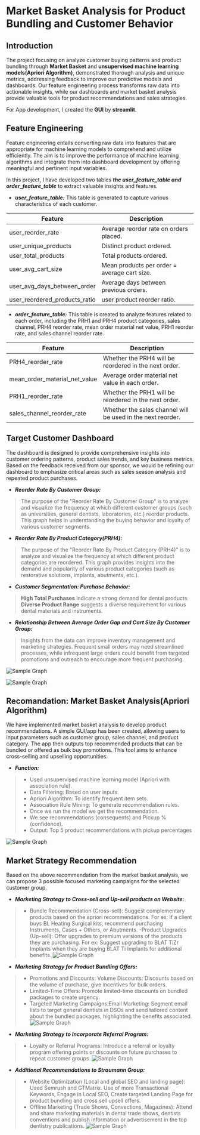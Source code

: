 # Market Basket Analysis for Product Bundling and Customer Behavior 
## **Introduction**
The project focusing on analyze customer buying patterns and product bundling through **Market Basket** and **unsupervised machine learning models(Apriori Algorithm)**, demonstrated thorough analysis and unique metrics, addressing feedback to improve our predictive models and dashboards. Our feature engineering process transforms raw data into actionable insights, while our dashboards and market basket analysis provide valuable tools for product recommendations and sales strategies. 

For App development, I created the **GUI** by **streamlit**.

## **Feature Engineering**
Feature engineering entails converting raw data into features that are appropriate for machine learning models to comprehend and utilize efficiently. The aim is to improve the performance of machine learning algorithms and integrate them into dashboard development by offering meaningful and pertinent input variables.

In this project, I have developed two tables ***the user_feature_table and order_feature_table*** to extract valuable insights and features.

- ***user_feature_table:***
This table is generated to capture various characteristics of each customer.

| Feature | Description |
|----------|----------|
| user_reorder_rate   | Average reorder rate on orders placed.|
| user_unique_products| Distinct product ordered.  |
| user_total_products | Total products ordered. |
| user_avg_cart_size | Mean products per order = average cart size. |
| user_avg_days_between_order | Average days between previous orders. |
| user_reordered_products_ratio | user product reorder ratio.​ |

- ***order_feature_table:***
This table is created to analyze features related to each order, including the PRH1 and PRH4 product categories, sales channel, PRH4 reorder rate, mean order material net value, PRH1 reorder rate, and sales channel reorder rate.

| Feature | Description |
|----------|----------|
| PRH4_reorder_rate   | Whether the PRH4 will be reordered in the next order.​   |
| mean_order_material_net_value   | Average order material net value in each order.​ |
| PRH1_reorder_rate | Whether the PRH1 will be reordered in the next order.​|
| sales_channel_reorder_rate | Whether the sales channel will be used in the next reorder.​|

## **Target Customer Dashboard**
The dashboard is designed to provide comprehensive insights into customer ordering patterns, product sales trends, and key business metrics. Based on the feedback received from our sponsor, we would be refining our dashboard to emphasize critical areas such as sales season analysis and repeated product purchases. 

- ***Reorder Rate By Customer Group:***
>The purpose of the "Reorder Rate By Customer Group" is to analyze and visualize the frequency at which different customer groups (such as universities, general dentists, laboratories, etc.) reorder products. This graph helps in understanding the buying behavior and loyalty of various customer segments.
- ***Reorder Rate By Product Category(PRH4):***
>The purpose of the "Reorder Rate By Product Category (PRH4)" is to analyze and visualize the frequency at which different product categories are reordered. This graph provides insights into the demand and popularity of various product categories (such as restorative solutions, implants, abutments, etc.).
- ***Customer Segmentation: Purchase Behavior:***
>**High Total Purchases** indicate a strong demand for dental products.​
>**Diverse Product Range** suggests a diverse requirement for various dental materials and instruments.​
- ***Relationship Between Average Order Gap and Cart Size By Customer Group:***
>Insights from the data can improve inventory management and marketing strategies. Frequent small orders may need streamlined processes, while infrequent large orders could benefit from targeted promotions and outreach to encourage more frequent purchasing.​

![Sample Graph](graphs/Dashboard1.png)

![Sample Graph](graphs/Dashboard2.png)

## **Recomandation: Market Basket Analysis(Apriori Algorithm)**
We have implemented market basket analysis to develop product recommendations. A simple GUI/app has been created, allowing users to input parameters such as customer group, sales channel, and product category. The app then outputs top recommended products that can be bundled or offered as bulk buy promotions. This tool aims to enhance cross-selling and upselling opportunities.
- ***Function:***
>- Used unsupervised  machine learning model (Apriori with association rule).​
>- Data Filtering: Based on user inputs​.
>- Apriori Algorithm: To identify frequent item sets​.
>- Association Rule Mining: To generate recommendation rules.
>- Once we run the model we get the recommendation.​
>- We see recommendations (consequents) and Pickup % (confidence).​
>- Output: Top 5 product recommendations with pickup percentages

![Sample Graph](graphs/Recomendation.png)

## **Market Strategy Recommendation**
Based on the above recommendation from the market basket analysis, we can propose 3 possible focused marketing campaigns for the selected customer group.
- ***Marketing Strategy to Cross-sell and Up-sell products on Website:***
>- Bundle Recommendation (Cross-sell): Suggest complementary products based on the apriori recommendations. For ex: If a client buys BL Heating Surgical kits, recommend purchasing Instruments, Cases + Others, or Abutments.
>-Product Upgrades (Up-sell): Offer upgrades to premium versions of the products they are purchasing. For ex: Suggest upgrading to BLAT TiZr Implants when they are buying BLAT Ti Implants for additional benefits.
![Sample Graph](graphs/Marketing1.png)

- ***Marketing Strategy for Product Bundling Offers:***
>- Promotions and Discounts: Volume Discounts: Discounts based on the volume of purchase, give incentives for bulk orders.
>- Limited-Time Offers: Promote limited-time discounts on bundled packages to create urgency.
>- Targeted Marketing Campaigns:Email Marketing: Segment email lists to target general dentists in DSOs and send tailored content about the bundled packages, highlighting the benefits associated.
![Sample Graph](graphs/Marketing2.png)

- ***Marketing Strategy to Incorporate Referral Program:***
>- Loyalty or Referral Programs: Introduce a referral or loyalty program offering points or discounts on future purchases to repeat customer groups. 
![Sample Graph](graphs/Marketing3.png)

- ***Additional Recommendations to Straumann Group:***
>- Website Optimization (Local and global SEO and landing page): Used Semrush and GTMatrix. Use of more Transactional Keywords, Engage in Local SEO, Create targeted Landing Page for product bundling and cross sell upsell offers.
>- Offline Marketing (Trade Shows, Convections, Magazines): Attend and share marketing materials in dental trade shows, dentists conventions and publish information or advertisement in the top dentistry publications.
![Sample Graph](graphs/Marketing4.png)


